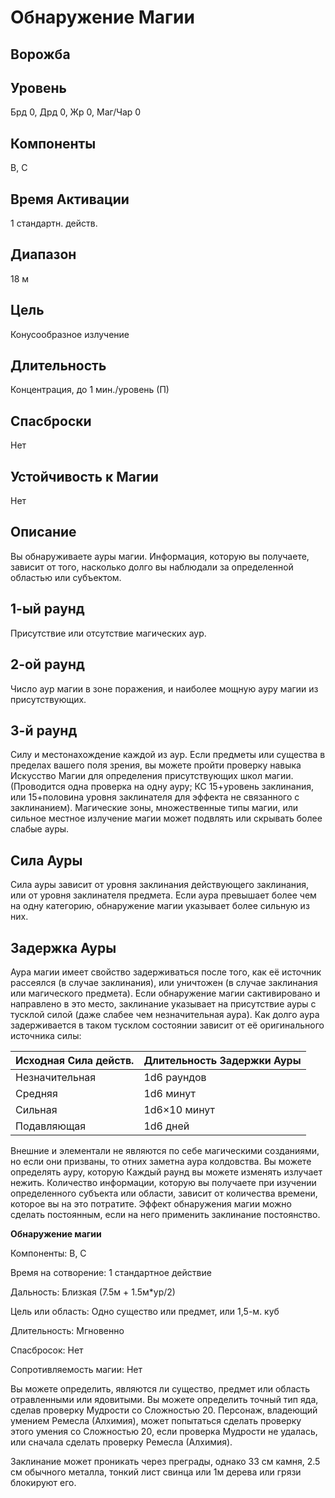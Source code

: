  # Обнаружение Магии
 ## Ворожба
## Уровень
Брд 0, Дрд 0, Жр 0, Маг/Чар 0
## Компоненты
В, С
## Время Активации
1 стандартн. действ.
## Диапазон
18 м
## Цель
Конусообразное излучение
## Длительность
Концентрация, до 1 мин./уровень (П)
## Спасброски
Нет
## Устойчивость к Магии
Нет
## Описание 
Вы обнаруживаете ауры магии. Информация, которую вы получаете, зависит от того, насколько долго вы наблюдали за определенной областью или субъектом.
## 1-ый раунд
Присутствие или отсутствие магических аур.
## 2-ой раунд
Число аур магии в зоне поражения, и наиболее мощную ауру магии из присутствующих.
## 3-й раунд
Силу и местонахождение каждой из аур. Если предметы или существа в пределах вашего поля зрения, вы можете пройти проверку навыка Искусство Магии для определения присутствующих школ магии. (Проводится одна проверка на одну ауру; КС 15+уровень заклинания, или 15+половина уровня заклинателя для эффекта не связанного с заклинанием). Магические зоны, множественные типы магии, или сильное местное излучение магии может подвлять или скрывать более слабые ауры.
## Сила Ауры
Сила ауры зависит от уровня заклинания действующего заклинания, или от уровня заклинателя предмета. Если аура превышает более чем на одну категорию, обнаружение магии указывает более сильную из них.
## Задержка Ауры
Аура магии имеет свойство задерживаться после того, как её источник рассеялся (в случае заклинания), или уничтожен (в случае заклинания или магического предмета). Если обнаружение магии сактивировано и направлено в это место, заклинание указывает на присутствие ауры с тусклой силой (даже слабее чем незначительная аура). Как долго аура задерживается в таком тусклом состоянии зависит от её оригинального источника силы:

| Исходная Сила действ. | Длительность Задержки Ауры |
| --------------------- | -------------------------- |
| Незначительная        | 1d6 раундов                |
| Средняя               | 1d6 минут                  |
| Сильная               | 1d6×10 минут               |
| Подавляющая           | 1d6 дней                   |

Внешние и элементали не являются по себе магическими созданиями, но если они призваны, то отних заметна аура колдовства. Вы можете определять ауру, которую Каждый раунд вы можете изменять излучает нежить. Количество информации, которую вы получаете при изучении определенного субъекта или области, зависит от количества времени, которое вы на это потратите. Эффект обнаружения магии можно сделать постоянным, если на него применить заклинание постоянство.

**Обнаружение магии**

Компоненты: В, С

Время на сотворение: 1 стандартное действие

Дальность: Близкая (7.5м + 1.5м*ур/2)

Цель или область: Одно существо или предмет, или 1,5-м. куб

Длительность: Мгновенно

Спасбросок: Нет

Сопротивляемость магии: Нет

Вы можете определить, являются ли существо, предмет или область отравленными или ядовитыми. Вы можете определить точный тип яда, сделав проверку Мудрости со Сложностью 20. Персонаж, владеющий умением Ремесла (Алхимия), может попытаться сделать проверку этого умения со Сложностью 20, если проверка Мудрости не удалась, или сначала сделать проверку Ремесла (Алхимия).

Заклинание может проникать через преграды, однако 33 см камня, 2.5 см обычного металла, тонкий лист свинца или 1м дерева или грязи блокируют его.